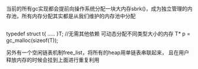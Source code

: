 当前的所有gc实现都会提前向操作系统分配一块大内存sbrk()，成为独立管理的内存池，所有内存分配其实都是从我们维护的内存池中分配
```asciidoc
```
typedef struct t{
    .....
}T;
//无需其他依赖 可动态分配不同类型大小的内存
T* p = gc_malloc(sizeof(T));

另外有一个空闲链表机制free_list，将所有的heap用单链表串联起来，
且在用户释放内存的时候会挂到上面进行重复利用